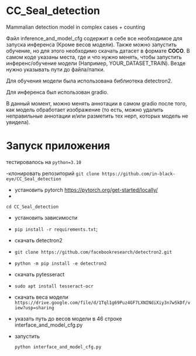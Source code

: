 # CC_Seal_detection
Mammalian detection model in complex cases + counting

Файл inference_and_model_cfg содержит в себе все необходимое для запуска инференса (Кроме весов модели). Также можно запустить обучение, но для этого необходимо скачать датасет в формате **COCO**.
В самом коде указаны места, где и что нужно менять, чтобы запустить инференс/обучение модели (Например, YOUR_DATASET_TRAIN). Везде нужно указывать пути до файла/папки.

Для обучения модели была использована библиотека detectron2.

Для инференса был использован gradio.

В данный момент, можно менять аннотации в самом gradio после того, как модель обработает изображение (то есть, можно удалить неправильные аннотации и/или разметить тех нерп, которых модель не увидела).

# Запуск приложения
тестировалось на `python=3.10`

-клонировать репозиторий 
`git clone https://github.com/in-black-eye/CC_Seal_detection`
- установить pytorch https://pytorch.org/get-started/locally/
- 
 `cd CC_Seal_detection`
- установить зависимости
- 
  `pip install -r requirements.txt`;
- скачать detectron2
- 
  `git clone https://github.com/facebookresearch/detectron2.git`
-
  `python -m pip install -e detectron2`
 
- скачать pytesseract
- 
  `sudo apt install tesseract-ocr`
  
- скачать веса модели
  `https://drive.google.com/file/d/1Tql1g69Puz4GF7LXNINdiXiy3n7wSkDf/view?usp=sharing`
- указать путь до весов модели в 46 строке interface_and_model_cfg.py
- запустить
  
  `python interface_and_model_cfg.py`
